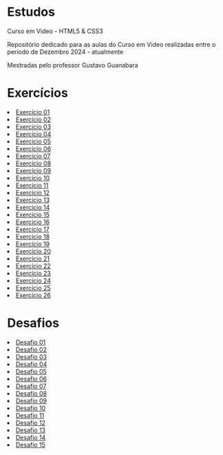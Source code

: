 # Estudos
 Curso em Video - HTML5 & CSS3

 Repositório dedicado para as aulas do Curso em Video realizadas entre o período de Dezembro 2024 - atualmente

 Mestradas pelo professor Gustavo Guanabara

<h1> Exercícios </h1>

<li><a href="https://blextter.github.io/Estudos/html-css/ex001/">Exercício 01</a></li>
<li><a href="https://blextter.github.io/Estudos/html-css/ex002/">Exercício 02</a></li>
<li><a href="https://blextter.github.io/Estudos/html-css/ex003/">Exercício 03</a></li>
<li><a href="https://blextter.github.io/Estudos/html-css/ex004/">Exercício 04</a></li>
<li><a href="https://blextter.github.io/Estudos/html-css/ex005/">Exercício 05</a></li>
<li><a href="https://blextter.github.io/Estudos/html-css/ex006/">Exercício 06</a></li>
<li><a href="https://blextter.github.io/Estudos/html-css/ex007/">Exercício 07</a></li>
<li><a href="https://blextter.github.io/Estudos/html-css/ex008/">Exercício 08</a></li>
<li><a href="https://blextter.github.io/Estudos/html-css/ex009/">Exercício 09</a></li>
<li><a href="https://blextter.github.io/Estudos/html-css/ex010/">Exercício 10</a></li>
<li><a href="https://blextter.github.io/Estudos/html-css/ex011/">Exercício 11</a></li>
<li><a href="https://blextter.github.io/Estudos/html-css/ex012/">Exercício 12</a></li>
<li><a href="https://blextter.github.io/Estudos/html-css/ex013/">Exercício 13</a></li>
<li><a href="https://blextter.github.io/Estudos/html-css/ex014/">Exercício 14</a></li>
<li><a href="https://blextter.github.io/Estudos/html-css/ex015/">Exercício 15</a></li>
<li><a href="https://blextter.github.io/Estudos/html-css/ex016/cor01.html">Exercício 16</a></li>
<li><a href="https://blextter.github.io/Estudos/html-css/ex017/fonte01.html">Exercício 17</a></li>
<li><a href="https://blextter.github.io/Estudos/html-css/ex018/fonte01.html">Exercício 18</a></li>
<li><a href="https://blextter.github.io/Estudos/html-css/ex019/seletor01.html">Exercício 19</a></li>
<li><a href="https://blextter.github.io/Estudos/html-css/ex020/hover.html">Exercício 20</a></li>
<li><a href="https://blextter.github.io/Estudos/html-css/ex021/caixa02.html">Exercício 21</a></li>
<li><a href="https://blextter.github.io/Estudos/html-css/ex022/fundo001.html">Exercício 22</a></li>
<li><a href="https://blextter.github.io/Estudos/html-css/ex023/tabela001.html">Exercício 23</a></li>
<li><a href="https://blextter.github.io/Estudos/html-css/ex024/iframe003.html">Exercício 24</a></li>
<li><a href="https://blextter.github.io/Estudos/html-css/ex025/form003.html">Exercício 25</a></li>
<li><a href="https://blextter.github.io/Estudos/html-css/ex026/mq004">Exercício 26</a></li>

<h1> Desafios </h1>

<li><a href="https://blextter.github.io/Estudos/desafios/d001/">Desafio 01</a></li>
<li><a href="https://blextter.github.io/Estudos/desafios/d002/">Desafio 02</a></li>
<li><a href="https://blextter.github.io/Estudos/desafios/d003/">Desafio 03</a></li>
<li><a href="https://blextter.github.io/Estudos/desafios/d004/">Desafio 04</a></li>
<li><a href="https://blextter.github.io/Estudos/desafios/d005/">Desafio 05</a></li>
<li><a href="https://blextter.github.io/Estudos/desafios/d006/">Desafio 06</a></li>
<li><a href="https://blextter.github.io/Estudos/desafios/d007/">Desafio 07</a></li>
<li><a href="https://blextter.github.io/Estudos/desafios/d008/">Desafio 08</a></li>
<li><a href="https://blextter.github.io/Estudos/desafios/d009/">Desafio 09</a></li>
<li><a href="https://blextter.github.io/Estudos/desafios/d010/android.html">Desafio 10</a></li>
<li><a href="https://blextter.github.io/Estudos/desafios/d011/">Desafio 11</a></li>
<li><a href="https://blextter.github.io/Estudos/desafios/d012/">Desafio 12</a></li>
<li><a href="https://blextter.github.io/Estudos/desafios/d013/desafio-13-01.html">Desafio 13</a></li>
<li><a href="https://blextter.github.io/Estudos/desafios/d014/">Desafio 14</a></li>
<li><a href="https://blextter.github.io/Estudos/desafios/d015/">Desafio 15</a></li>
